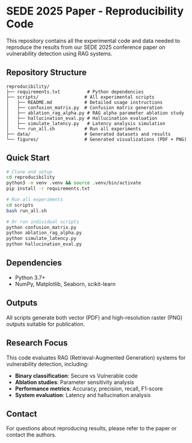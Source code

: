 # SEDE 2025 Paper - Reproducibility Code

This repository contains all the experimental code and data needed to reproduce the results from our SEDE 2025 conference paper on vulnerability detection using RAG systems.

## Repository Structure

```
reproducibility/
├── requirements.txt          # Python dependencies
├── scripts/                 # All experimental scripts
│   ├── README.md            # Detailed usage instructions
│   ├── confusion_matrix.py  # Confusion matrix generation
│   ├── ablation_rag_alpha.py # RAG alpha parameter ablation study
│   ├── hallucination_eval.py # Hallucination evaluation
│   ├── simulate_latency.py   # Latency analysis simulation
│   └── run_all.sh           # Run all experiments
├── data/                    # Generated datasets and results
└── figures/                 # Generated visualizations (PDF + PNG)
```

## Quick Start

```bash
# Clone and setup
cd reproducibility
python3 -m venv .venv && source .venv/bin/activate
pip install -r requirements.txt

# Run all experiments
cd scripts
bash run_all.sh

# Or run individual scripts
python confusion_matrix.py
python ablation_rag_alpha.py
python simulate_latency.py
python hallucination_eval.py
```

## Dependencies

- Python 3.7+
- NumPy, Matplotlib, Seaborn, scikit-learn

## Outputs

All scripts generate both vector (PDF) and high-resolution raster (PNG) outputs suitable for publication.

## Research Focus

This code evaluates RAG (Retrieval-Augmented Generation) systems for vulnerability detection, including:

- **Binary classification**: Secure vs Vulnerable code
- **Ablation studies**: Parameter sensitivity analysis  
- **Performance metrics**: Accuracy, precision, recall, F1-score
- **System evaluation**: Latency and hallucination analysis

## Contact

For questions about reproducing results, please refer to the paper or contact the authors.
